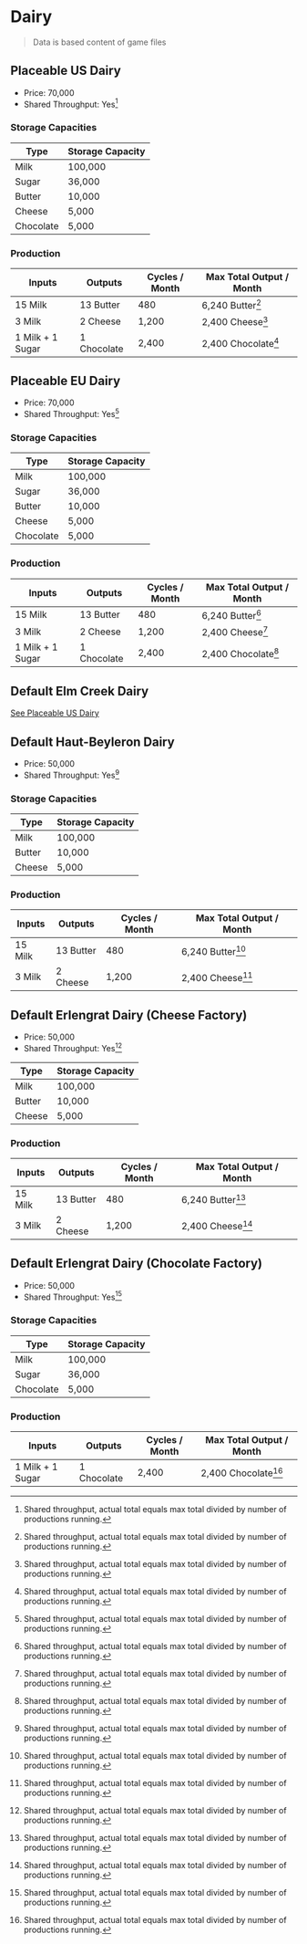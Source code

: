 # Dairy

> Data is based content of game files

## Placeable US Dairy

- Price: 70,000
- Shared Throughput: Yes[^1]

### Storage Capacities

| Type | Storage Capacity |
|---|---|
|Milk|100,000|
|Sugar|36,000|
|Butter|10,000|
|Cheese|5,000|
|Chocolate|5,000|

### Production

| Inputs | Outputs | Cycles / Month | Max Total Output / Month |
|---|---|---|---|
| 15 Milk | 13 Butter | 480 |6,240 Butter[^1] |
| 3 Milk | 2 Cheese | 1,200 |2,400 Cheese[^1] |
| 1 Milk + 1 Sugar | 1 Chocolate | 2,400 | 2,400 Chocolate[^1] |

## Placeable EU Dairy

- Price: 70,000
- Shared Throughput: Yes[^1]

### Storage Capacities

| Type | Storage Capacity |
|---|---|
|Milk|100,000|
|Sugar|36,000|
|Butter|10,000|
|Cheese|5,000|
|Chocolate|5,000|

### Production

| Inputs | Outputs | Cycles / Month | Max Total Output / Month |
|---|---|---|---|
| 15 Milk | 13 Butter | 480 |6,240 Butter[^1] |
| 3 Milk | 2 Cheese | 1,200 |2,400 Cheese[^1] |
| 1 Milk + 1 Sugar | 1 Chocolate | 2,400 | 2,400 Chocolate[^1] |

## Default Elm Creek Dairy

[See Placeable US Dairy](#placeable-us-dairy)

## Default Haut-Beyleron Dairy

- Price: 50,000
- Shared Throughput: Yes[^1]

### Storage Capacities

| Type | Storage Capacity |
|---|---|
|Milk|100,000|
|Butter|10,000|
|Cheese|5,000|

### Production

| Inputs | Outputs | Cycles / Month | Max Total Output / Month |
|---|---|---|---|
| 15 Milk | 13 Butter | 480 |6,240 Butter[^1] |
| 3 Milk | 2 Cheese | 1,200 |2,400 Cheese[^1] |

## Default Erlengrat Dairy (Cheese Factory)

- Price: 50,000
- Shared Throughput: Yes[^1]

| Type | Storage Capacity |
|---|---|
|Milk|100,000|
|Butter|10,000|
|Cheese|5,000|

### Production

| Inputs | Outputs | Cycles / Month | Max Total Output / Month |
|---|---|---|---|
| 15 Milk | 13 Butter | 480 |6,240 Butter[^1] |
| 3 Milk | 2 Cheese | 1,200 |2,400 Cheese[^1] |

## Default Erlengrat Dairy (Chocolate Factory)

- Price: 50,000
- Shared Throughput: Yes[^1]

### Storage Capacities

| Type | Storage Capacity |
|---|---|
|Milk|100,000|
|Sugar|36,000|
|Chocolate|5,000|

### Production

| Inputs | Outputs | Cycles / Month | Max Total Output / Month |
|---|---|---|---|
| 1 Milk + 1 Sugar | 1 Chocolate | 2,400 | 2,400 Chocolate[^1] |

[^1]: Shared throughput, actual total equals max total divided by number of productions running.